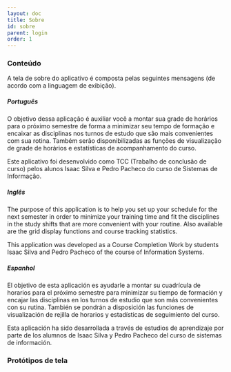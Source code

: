 ```yaml
---
layout: doc
title: Sobre
id: sobre
parent: login
order: 1
---
```


### Conteúdo

A tela de sobre do aplicativo é composta pelas seguintes mensagens (de acordo com a linguagem de exibição).

##### Português

O objetivo dessa aplicação é auxiliar você a montar sua grade de horários para o próximo semestre de forma a minimizar seu tempo de formação e encaixar as disciplinas nos turnos de estudo que são mais convenientes com sua rotina. Também serão disponibilizadas as funções de visualização de grade de horários e estatísticas de acompanhamento do curso.

Este aplicativo foi desenvolvido como TCC (Trabalho de conclusão de curso) pelos alunos Isaac Silva e Pedro Pacheco do curso de Sistemas de Informação.

##### Inglês

The purpose of this application is to help you set up your schedule for the next semester in order to minimize your training time and fit the disciplines in the study shifts that are more convenient with your routine. Also available are the grid display functions and course tracking statistics.

This application was developed as a Course Completion Work by students Isaac Silva and Pedro Pacheco of the course of Information Systems.

##### Espanhol

El objetivo de esta aplicación es ayudarle a montar su cuadrícula de horarios para el próximo semestre para minimizar su tiempo de formación y encajar las disciplinas en los turnos de estudio que son más convenientes con su rutina. También se pondrán a disposición las funciones de visualización de rejilla de horarios y estadísticas de seguimiento del curso.

Esta aplicación ha sido desarrollada a través de estudios de aprendizaje por parte de los alumnos de Isaac Silva y Pedro Pacheco del curso de sistemas de información.

### Protótipos de tela
